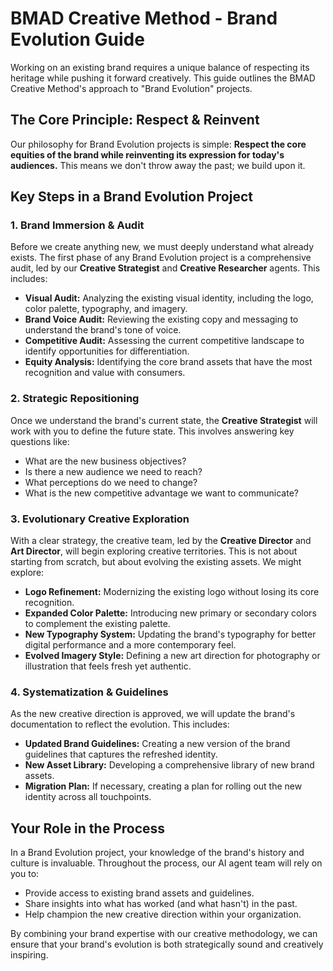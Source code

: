 # BMAD Creative Method - Brand Evolution Guide

Working on an existing brand requires a unique balance of respecting its heritage while pushing it forward creatively. This guide outlines the BMAD Creative Method's approach to "Brand Evolution" projects.

## The Core Principle: Respect & Reinvent

Our philosophy for Brand Evolution projects is simple: **Respect the core equities of the brand while reinventing its expression for today's audiences.** This means we don't throw away the past; we build upon it.

## Key Steps in a Brand Evolution Project

### 1. Brand Immersion & Audit
Before we create anything new, we must deeply understand what already exists. The first phase of any Brand Evolution project is a comprehensive audit, led by our **Creative Strategist** and **Creative Researcher** agents. This includes:
-   **Visual Audit:** Analyzing the existing visual identity, including the logo, color palette, typography, and imagery.
-   **Brand Voice Audit:** Reviewing the existing copy and messaging to understand the brand's tone of voice.
-   **Competitive Audit:** Assessing the current competitive landscape to identify opportunities for differentiation.
-   **Equity Analysis:** Identifying the core brand assets that have the most recognition and value with consumers.

### 2. Strategic Repositioning
Once we understand the brand's current state, the **Creative Strategist** will work with you to define the future state. This involves answering key questions like:
-   What are the new business objectives?
-   Is there a new audience we need to reach?
-   What perceptions do we need to change?
-   What is the new competitive advantage we want to communicate?

### 3. Evolutionary Creative Exploration
With a clear strategy, the creative team, led by the **Creative Director** and **Art Director**, will begin exploring creative territories. This is not about starting from scratch, but about evolving the existing assets. We might explore:
-   **Logo Refinement:** Modernizing the existing logo without losing its core recognition.
-   **Expanded Color Palette:** Introducing new primary or secondary colors to complement the existing palette.
-   **New Typography System:** Updating the brand's typography for better digital performance and a more contemporary feel.
-   **Evolved Imagery Style:** Defining a new art direction for photography or illustration that feels fresh yet authentic.

### 4. Systematization & Guidelines
As the new creative direction is approved, we will update the brand's documentation to reflect the evolution. This includes:
-   **Updated Brand Guidelines:** Creating a new version of the brand guidelines that captures the refreshed identity.
-   **New Asset Library:** Developing a comprehensive library of new brand assets.
-   **Migration Plan:** If necessary, creating a plan for rolling out the new identity across all touchpoints.

## Your Role in the Process
In a Brand Evolution project, your knowledge of the brand's history and culture is invaluable. Throughout the process, our AI agent team will rely on you to:
-   Provide access to existing brand assets and guidelines.
-   Share insights into what has worked (and what hasn't) in the past.
-   Help champion the new creative direction within your organization.

By combining your brand expertise with our creative methodology, we can ensure that your brand's evolution is both strategically sound and creatively inspiring.
